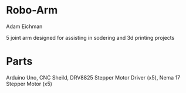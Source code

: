 # Robo-Arm

Adam Eichman

5 joint arm designed for assisting in sodering and 3d printing projects

# Parts
Arduino Uno, CNC Sheild, DRV8825 Stepper Motor Driver (x5), Nema 17 Stepper Motor (x5)
